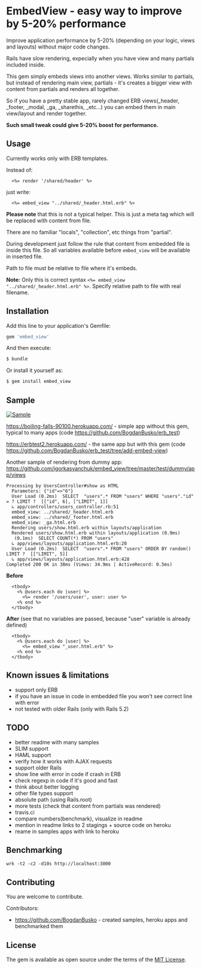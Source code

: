 # EmbedView - easy way to improve by 5-20% performance

Improve application performance by 5-20% (depending on your logic, views and layouts) without major code changes.

Rails have slow rendering, expecially when you have view and many partials included inside.

This gem simply embeds views into another views. Works similar to partials, but instead of rendering main view, partials - it's creates a bigger view with content from partials and renders all together.

So if you have a pretty stable app, rarely changed ERB views(_header, _footer, _modal, _ga, _sharethis, _etc...) you can embed them in main view/layout and render together.

**Such small tweak could give 5-20% boost for performance.**

## Usage

Currently works only with ERB templates.

Instead of:

```erb
  <%= render '/shared/header' %>
```

just write:

```erb
  <%= embed_view "../shared/_header.html.erb" %>
```

**Please note** that this is not a typical helper. This is just a meta tag which will be replaced with content from file.

There are no familiar "locals", "collection", etc things from "partial". 

During development just follow the rule that content from embedded file is inside this file. So all variables available before `embed_view` will be available in inserted file.

Path to file must be relative to file where it's embeds.

**Note:** Only this is correct syntax `<%= embed_view "../shared/_header.html.erb" %>`. Specify relative path to file with real filename.

## Installation
Add this line to your application's Gemfile:

```ruby
gem 'embed_view'
```

And then execute:
```bash
$ bundle
```

Or install it yourself as:
```bash
$ gem install embed_view
```

## Sample

[![Sample](https://github.com/igorkasyanchuk/embed_view/blob/master/docs/download.png?raw=true)](https://github.com/igorkasyanchuk/embed_view/blob/master/docs/download.png?raw=true)

https://boiling-falls-90100.herokuapp.com/ - simple app without this gem, typical to many apps (code https://github.com/BogdanBusko/erb_test)

https://erbtest2.herokuapp.com/ - the same app but with this gem (code https://github.com/BogdanBusko/erb_test/tree/add-embed-view)

Another sample of rendering from dummy app: https://github.com/igorkasyanchuk/embed_view/tree/master/test/dummy/app/views

```
Processing by UsersController#show as HTML
  Parameters: {"id"=>"6"}
  User Load (0.2ms)  SELECT  "users".* FROM "users" WHERE "users"."id" = ? LIMIT ?  [["id", 6], ["LIMIT", 1]]
  ↳ app/controllers/users_controller.rb:51
  embed_view: ../shared/_header.html.erb
  embed_view: ../shared/_footer.html.erb
  embed_view: _ga.html.erb
  Rendering users/show.html.erb within layouts/application
  Rendered users/show.html.erb within layouts/application (0.9ms)
   (0.1ms)  SELECT COUNT(*) FROM "users"
  ↳ app/views/layouts/application.html.erb:20
  User Load (0.2ms)  SELECT  "users".* FROM "users" ORDER BY random() LIMIT ?  [["LIMIT", 5]]
  ↳ app/views/layouts/application.html.erb:428
Completed 200 OK in 38ms (Views: 34.9ms | ActiveRecord: 0.5ms)
```

**Before**

```erb
  <tbody>
    <% @users.each do |user| %>
      <%= render '/users/user', user: user %>
    <% end %>
  </tbody>
```  

**After** (see that no variables are passed, because "user" variable is already defined)

```erb
  <tbody>
    <% @users.each do |user| %>
      <%= embed_view "_user.html.erb" %>
    <% end %>
  </tbody>
``` 

## Known issues & limitations

- support only ERB
- if you have an issue in code in embedded file you won't see correct line with error
- not tested with older Rails (only with Rails 5.2)

## TODO

- better readme with many samples
- SLIM support
- HAML support
- verify how it works with AJAX requests
- support older Rails
- show line with error in code if crash in ERB
- check regexp in code if it's good and fast
- think about better logging
- other file types support
- absolute path (using Rails.root)
- more tests (check that content from partials was rendered)
- travis.ci
- compare numbers(benchmark), visualize in readme
- mention in readme links to 2 stagings + source code on heroku
- reame in samples apps with link to heroku

## Benchmarking

`wrk -t2 -c2 -d10s http://localhost:3000`

## Contributing

You are welcome to contribute.

Contributors:

- https://github.com/BogdanBusko - created samples, heroku apps and benchmarked them

## License
The gem is available as open source under the terms of the [MIT License](https://opensource.org/licenses/MIT).
